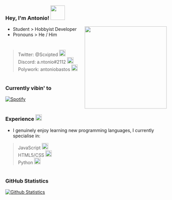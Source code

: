 ### Hey, I'm Antonio! <img height="45" width="45" src="https://blog.joypixels.com/content/images/2019/06/waving_hand_sign_1024.gif" />
 
<a href="https://api.daily.dev/get?r=Scxipted" target="_blank">
    <img
      width="256"
      align="right"
      src="https://api.daily.dev/devcards/b8632a518c1143cfa11f02c6062804de.png?r=008"
    />
</a>
 
- Student > Hobbyist Developer
- Pronouns > He / Him

#

> Twitter: @Scxipted <img height="20" width="20" src="https://emoji.gg/assets/emoji/9463_twitter_squircle_icon.png" />                   
> Discord: a.ntonio#2112 <img height="20" width="20" src="https://emoji.gg/assets/emoji/2232_Cowboy132.gif" />                  
> Polywork: antoniobastos  <img height="20" width="20" src="https://photos.angel.co/startups/i/7453176-7fc8803bec974ee66050c137970c8de8-medium_jpg.jpg?buster=1590678376" />     
#
 
### Currently vibin' to <img height="15" width="15" src="https://emoji.gg/assets/emoji/SpotifyLogo.png" /> 
 
[![Spotify](https://scxipted.vercel.app/api/spotify)](https://open.spotify.com/user/scxipted)
 
#
 
### Experience <img height="20" width="20" src="https://emoji.gg/assets/emoji/1169_ablobwobwork.gif" />
 
- I genuinely enjoy learning new programming languages, I currently specialise in:                                                                                               
 
> JavaScript <img height="20" width="20" src="https://cdn.jsdelivr.net/npm/simple-icons@v4/icons/javascript.svg" />                  
> HTML5/CSS <img height="20" width="20" src="https://cdn.jsdelivr.net/npm/simple-icons@v4/icons/html5.svg" />                    
> Python <img height="20" width="20" src="https://cdn.jsdelivr.net/npm/simple-icons@v4/icons/python.svg" />                    

#
### GitHub Statistics

[![Github Statistics](https://github-readme-stats.vercel.app/api?username=Scxipted)](https://github.com/Scxipted)
